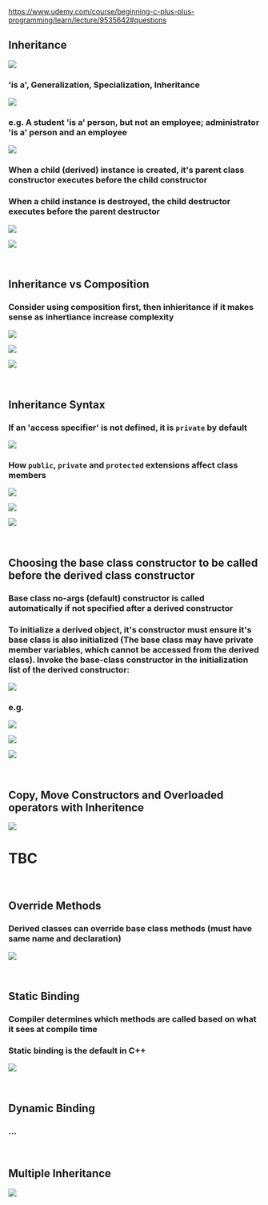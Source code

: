 https://www.udemy.com/course/beginning-c-plus-plus-programming/learn/lecture/9535642#questions

## Inheritance
![](./img/inheritence.png)

### **'is a'**, Generalization, Specialization, Inheritance
![](./img/inheritence_2.png)

### e.g. A student **'is a'** person, but not an employee; administrator **'is a'** person and an employee
![](./img/inheritence_3.png)

### When a child (derived) instance is created, it's parent class constructor executes before the child constructor

### When a child instance is destroyed, the child destructor executes before the parent destructor

![](./img/inheritence_c_d.png)

![](./img/inheritence_c_d_2.png)

<br>

## Inheritance vs Composition
### Consider using composition first, then inhieritance if it makes sense as inhertiance increase complexity
![](./img/inheritence_vs_composition.png)

![](./img/inheritence_vs_composition_2.png)

![](./img/inheritence_vs_composition_3.png)

<br>

## Inheritance Syntax
### If an 'access specifier' is not defined, it is `private` by default
![](./img/inheritence_syntax.png)

### How `public`, `private` and `protected` extensions affect class members

![](./img/inheritence_syntax_2.png)

![](./img/inheritence_syntax_3.png)

![](./img/inheritence_syntax_4.png)

<br>

## Choosing the base class constructor to be called before the derived class constructor
### Base class no-args (default) constructor is called automatically if not specified after a derived constructor

### To initialize a derived object, it's constructor must ensure it's base class is also initialized (The base class may have private member variables, which cannot be accessed from the derived class). Invoke the base-class constructor in the initialization list of the derived constructor:
![](./img/choosing_base_class_constructor.png)

### e.g.
![](./img/choosing_base_class_constructor_2.png)

![](./img/choosing_base_class_constructor_3.png)

![](./img/choosing_base_class_constructor_4.png)

<br>

## Copy, Move Constructors and Overloaded operators with Inheritence
![](./img/copy_move_overloaded_inheritence.png)

# TBC

<br>

## Override Methods
### Derived classes can override base class methods (must have same name and declaration)
![](./img/override.png)

<br>

## Static Binding
### Compiler determines which methods are called based on what it sees at compile time
### Static binding is the default in C++
![](./img/static_binding.png)

<br>

## Dynamic Binding
### ...

<br>

## Multiple Inheritance
![](./img/multiple_inheritence.png)